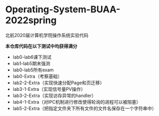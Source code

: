 # Operating-System-BUAA-2022spring
北航2020届计算机学院操作系统实验代码

**本仓库代码在以下测试中均获得满分**
- lab0-lab6课下测试
- lab1-lab5期末强测
- lab0-lab5所有exam
- lab0-Extra（考察基础）
- lab2-2-Extra（实现快速分配Page和页迁移）
- lab3-1-Extra（实现信号量PV操作）
- lab3-2-Extra（实现访存异常的handler）
- lab4-1-Extra（对IPC机制进行修改使得轮询的进程可以被阻塞）
- lab5-2-Extra（把指定文件夹下所有文件的文件名保存在一个字符串中）


